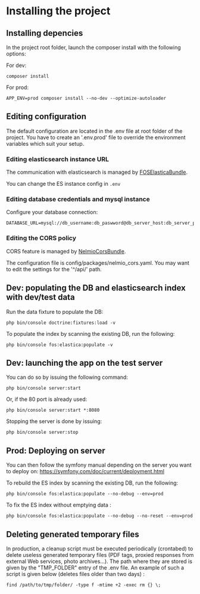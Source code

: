 # Installing the project

## Installing depencies

In the project root folder, launch the composer install with the following options:

For dev:
```
composer install
```

For prod:
```
APP_ENV=prod composer install --no-dev --optimize-autoloader
```

## Editing configuration

The default configuration are located in the .env file at root folder of the project. You have to create an '.env.prod' file to override the environment variables which suit your setup.

### Editing elasticsearch instance URL

The communication with elasticsearch is managed by [FOSElasticaBundle](https://github.com/FriendsOfSymfony/FOSElasticaBundle). 

You can change the ES instance config in `.env`

### Editing database credentials and mysql instance 

Configure your database connection:

```
DATABASE_URL=mysql://db_username:db_paswword@db_server_host:db_server_port/db_name
```
### Editing the CORS policy

CORS feature is managed by [NelmioCorsBundle](https://github.com/nelmio/NelmioCorsBundle). 

The configuration file is config/packages/nelmio_cors.yaml. You may want to edit the settings for the '^/api/' path.

## Dev: populating the DB and elasticsearch index with dev/test data

Run the data fixture to populate the DB:

```
php bin/console doctrine:fixtures:load -v
```

To populate the index by scanning the existing DB, run the following:

```
php bin/console fos:elastica:populate -v
```

## Dev: launching the app on the test server

You can do so by issuing the following command:

```
php bin/console server:start
```

Or, if the 80 port is already used:
```
php bin/console server:start *:8080
```

Stopping the server is done by issuing:
```
php bin/console server:stop
```

## Prod: Deploying on server

You can then follow the symfony manual depending on the server you want to deploy on: https://symfony.com/doc/current/deployment.html

To rebuild the ES index by scanning the existing DB, run the following:
```
php bin/console fos:elastica:populate --no-debug --env=prod
```

To fix the ES index without emptying data :
```
php bin/console fos:elastica:populate --no-debug --no-reset --env=prod
```

## Deleting generated temporary files

In production, a cleanup script must be executed periodically (crontabed) to delete useless generated temporary files (PDF tags, proxied responses from external Web services, photo archives...). The path where they are stored is given by the "TMP_FOLDER" entry of the .env file. An example of such a script is given below (deletes files older than two days) :

```
find /path/to/tmp/folder/ -type f -mtime +2 -exec rm {} \;
```


